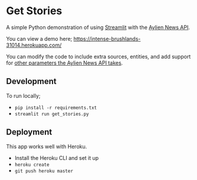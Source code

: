# Get Stories
A simple Python demonstration of using [Streamlit](https://streamlit.io/) with the [Aylien News API](https://aylien.com/news-api/).

You can view a demo here;
https://intense-brushlands-31014.herokuapp.com/

You can modify the code to include extra sources, entities, and add support for [other parameters the Aylien News API takes](https://docs.aylien.com/newsapi/endpoints/#stories).

## Development
To run locally;
- `pip install -r requirements.txt`
- `streamlit run get_stories.py`

## Deployment
This app works well with Heroku.
- Install the Heroku CLI and set it up
- `heroku create`
- `git push heroku master`
